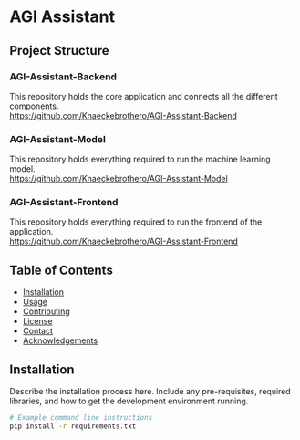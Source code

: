 # AGI Assistant

## Project Structure
### AGI-Assistant-Backend
This repository holds the core application and connects all the different components.<br>
https://github.com/Knaeckebrothero/AGI-Assistant-Backend <br>
### AGI-Assistant-Model
This repository holds everything required to run the machine learning model.<br>
https://github.com/Knaeckebrothero/AGI-Assistant-Model <br>
### AGI-Assistant-Frontend
This repository holds everything required to run the frontend of the application.<br>
https://github.com/Knaeckebrothero/AGI-Assistant-Frontend <br>


## Table of Contents

- [Installation](#installation)
- [Usage](#usage)
- [Contributing](#contributing)
- [License](#license)
- [Contact](#contact)
- [Acknowledgements](#acknowledgements)

## Installation

Describe the installation process here. Include any pre-requisites, required libraries, and how to get the development environment running.

```bash
# Example command line instructions
pip install -r requirements.txt
